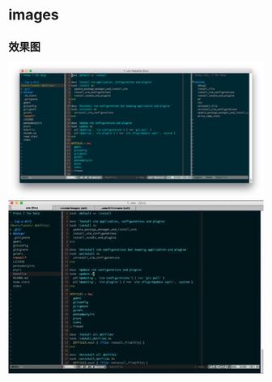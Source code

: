 # images

## 效果图

![vim in iterm2](https://github.com/luonet/images/blob/master/images/vim_in_iterm2.png)
![vim in iterm2](https://github.com/luonet/images/blob/master/images/vim_test.gif)
